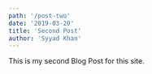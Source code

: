 ```yaml
---
path: '/post-two'
date: '2019-03-20'
title: 'Second Post'
author: 'Syyad Khan'
---
```


This is my second Blog Post for this site.
